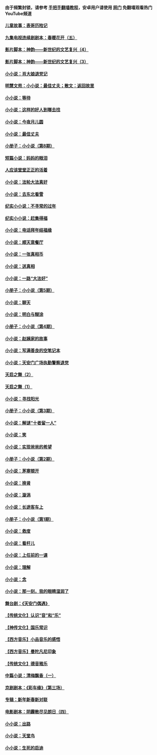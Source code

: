 #### 由于频繁封锁，请参考 [手把手翻墙教程](https://github.com/gfw-breaker/guides/wiki/)，安卓用户请使用 [网门](https://github.com/gfw-breaker/nogfw/blob/master/dl.md?t=05201300) 免翻墙观看热门YouTube频道 

#### [儿童故事：表哥历险记](../pages/328/383535.md?t=05201300) 

#### [九集电视连续剧剧本：春暖花开（五）](../pages/328/275919.md?t=05201300) 

#### [影片脚本：神韵——新世纪的文艺复兴（4）](../pages/328/266089.md?t=05201300) 

#### [影片脚本：神韵——新世纪的文艺复兴（3）](../pages/328/266087.md?t=05201300) 

#### [小小说：肖大娘退党记](../pages/328/239807.md?t=05201300) 

#### [明慧文苑：小小说：最佳丈夫；散文：返回故里](../pages/328/3439.md?t=05201300) 

#### [小小说：等待](../pages/328/223927.md?t=05201300) 

#### [小小说：这样的好人到哪去找](../pages/328/209396.md?t=05201300) 

#### [小小说：今夜月儿圆](../pages/328/193588.md?t=05201300) 

#### [小小说：最佳丈夫](../pages/328/190938.md?t=05201300) 

#### [小册子：小小说（第8期）](../pages/328/188202.md?t=05201300) 

#### [短篇小说：妈妈的眼泪](../pages/328/187712.md?t=05201300) 

#### [人应该堂堂正正的活着](../pages/328/182430.md?t=05201300) 

#### [小小说：法轮大法真好](../pages/328/174669.md?t=05201300) 

#### [小小说：去东北看雪](../pages/328/173882.md?t=05201300) 

#### [纪实小小说：不寻常的过年](../pages/328/173187.md?t=05201300) 

#### [纪实小小说：赶集得福](../pages/328/172652.md?t=05201300) 

#### [小小说：电话拜年结福缘](../pages/328/172533.md?t=05201300) 

#### [小小说：顺天意餐厅](../pages/328/170182.md?t=05201300) 

#### [小小说：一张真相币](../pages/328/169410.md?t=05201300) 

#### [小小说：送真相](../pages/328/166713.md?t=05201300) 

#### [小小说：一路“大法好”](../pages/328/162016.md?t=05201300) 

#### [小册子：小小说（第5期）](../pages/328/161131.md?t=05201300) 

#### [小小说：聊天](../pages/328/159640.md?t=05201300) 

#### [小小说：明白与糊涂](../pages/328/158101.md?t=05201300) 

#### [小册子：小小说（第4期）](../pages/328/158006.md?t=05201300) 

#### [小小说：赵姨家的故事](../pages/328/157843.md?t=05201300) 

#### [小小说：写满善良的空笔记本](../pages/328/157382.md?t=05201300) 

#### [小小说：天安门广场执勤警察退党](../pages/328/156982.md?t=05201300) 

#### [天启之舞（2）](../pages/328/153440.md?t=05201300) 

#### [天启之舞（1）](../pages/328/153439.md?t=05201300) 

#### [小小说：寻找阳光](../pages/328/153065.md?t=05201300) 

#### [小册子：小小说（第3期）](../pages/328/151715.md?t=05201300) 

#### [小小说：解谜“十者留一人”](../pages/328/148967.md?t=05201300) 

#### [小小说：笑](../pages/328/148905.md?t=05201300) 

#### [小小说：实现爸爸的希望](../pages/328/148096.md?t=05201300) 

#### [小册子：小小说（第2期）](../pages/328/147214.md?t=05201300) 

#### [小小说：茅塞顿开](../pages/328/147030.md?t=05201300) 

#### [小小说：换肾](../pages/328/146770.md?t=05201300) 

#### [小小说：漩涡](../pages/328/146683.md?t=05201300) 

#### [小小说：长途客车上](../pages/328/145076.md?t=05201300) 

#### [小册子：小小说（第1期）](../pages/328/143963.md?t=05201300) 

#### [小小说：救度](../pages/328/143927.md?t=05201300) 

#### [小小说：看杆儿](../pages/328/142137.md?t=05201300) 

#### [小小说：上任前的一课](../pages/328/140808.md?t=05201300) 

#### [小小说：理解](../pages/328/140476.md?t=05201300) 

#### [小小说：念](../pages/328/139513.md?t=05201300) 

#### [小小说：那一刻，我的眼睛湿润了](../pages/328/138476.md?t=05201300) 

#### [舞台剧：《天安门偶遇》](../pages/328/117155.md?t=05201300) 

#### [【传统文化】认识“音”和“乐”](../pages/328/108667.md?t=05201300) 

#### [【神传文化】国乐常识](../pages/328/104225.md?t=05201300) 

#### [【西方音乐】小品音乐的感悟](../pages/328/102924.md?t=05201300) 

#### [【西方音乐】曼陀凡尼印象](../pages/328/102922.md?t=05201300) 

#### [【传统文化】德音雅乐](../pages/328/102923.md?t=05201300) 

#### [中篇小说：清梅飘香（一）](../pages/328/101058.md?t=05201300) 

#### [京剧剧本：《彩车缘》（第三场）](../pages/328/96434.md?t=05201300) 

#### [专辑：新年新春新对联](../pages/328/94991.md?t=05201300) 

#### [电影剧本：阴霾散尽见朗日（四）](../pages/328/87081.md?t=05201300) 

#### [小小说：出路](../pages/328/84848.md?t=05201300) 

#### [小小说：天堂鸟](../pages/328/83084.md?t=05201300) 

#### [小小说：生死的启迪](../pages/328/70977.md?t=05201300) 

